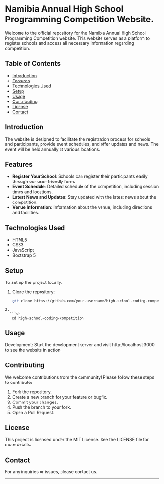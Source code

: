 # Namibia Annual High School Programming Competition Website.

Welcome to the official repository for the Namibia Annual High School Programming Competition website. This website serves as a platform to register schools and access all necessary information regarding competition.

## Table of Contents

- [Introduction](#introduction)
- [Features](#features)
- [Technologies Used](#technologies-used)
- [Setup](#setup)
- [Usage](#usage)
- [Contributing](#contributing)
- [License](#license)
- [Contact](#contact)

## Introduction

The website is designed to facilitate the registration process for schools and participants, provide event schedules, and offer updates and news. The event will be held annually at various locations.

## Features

- **Register Your School**: Schools can register their participants easily through our user-friendly form.
- **Event Schedule**: Detailed schedule of the competition, including session times and locations.
- **Latest News and Updates**: Stay updated with the latest news about the competition.
- **Venue Information**: Information about the venue, including directions and facilities.

## Technologies Used

- HTML5
- CSS3
- JavaScript
- Bootstrap 5

## Setup

To set up the project locally:

1. Clone the repository:
   ```sh
   git clone https://github.com/your-username/high-school-coding-competition.git
```
2.
  ```sh
   cd high-school-coding-competition
```

## Usage
Development: Start the development server and visit http://localhost:3000 to see the website in action.

## Contributing
We welcome contributions from the community! Please follow these steps to contribute:

1. Fork the repository.
2. Create a new branch for your feature or bugfix.
3. Commit your changes.
4. Push the branch to your fork.
5. Open a Pull Request.

## License
This project is licensed under the MIT License. See the LICENSE file for more details.

## Contact
For any inquiries or issues, please contact us.

---
